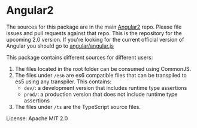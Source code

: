 Angular2
=========

The sources for this package are in the main [Angular2](https://github.com/angular/angular) repo. Please file issues and pull requests against that repo. This is the repository for the upcoming 2.0 version. If you're looking for the current official version of Angular you should go to [angular/angular.js](https://github.com/angular/angular.js)

This package contains different sources for different users:

1. The files located in the root folder can be consumed using CommonJS.
2. The files under `/es6` are es6 compatible files that can be transpiled to
   es5 using any transpiler. This contains:
    * `dev/`: a development version that includes runtime type assertions
    * `prod/`: a production version that does not include runtime type assertions
3. The files under `/ts` are the TypeScript source files.

License: Apache MIT 2.0
